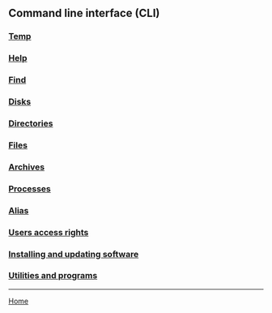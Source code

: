 ## Command line interface (CLI)

### [Temp](temp.md)

### [Help](help.md)

### [Find](find.md)

### [Disks](disks.md)

### [Directories](directories.md)

### [Files](files.md)

### [Archives](archives.md)

### [Processes](processes.md)

### [Alias](alias.md)

### [Users access rights](users-access-rights.md)

### [Installing and updating software](software.md)

### [Utilities and programs](utilities-programs.md)

---
[Home](../README.md)
